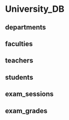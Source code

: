 # University_DB

## departments

## faculties

## teachers

## students

## exam_sessions

## exam_grades